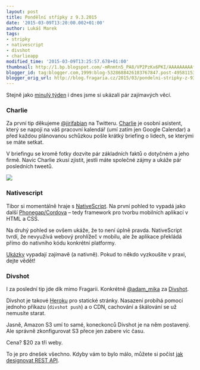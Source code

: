 ```yaml
---
layout: post
title: Pondělní střípky z 9.3.2015
date: '2015-03-09T13:20:00.002+01:00'
author: Lukáš Marek
tags:
- stripky
- nativescript
- divshot
- charlieapp
modified_time: '2015-03-09T13:25:57.678+01:00'
thumbnail: http://1.bp.blogspot.com/-mRnmtn5_PA8/VP2PzKx6PKI/AAAAAAAAAf0/uASEomFO8PM/s72-c/Screen%2BShot%2B2015-03-09%2Bat%2B12.53.55.png
blogger_id: tag:blogger.com,1999:blog-5328688426183767847.post-4958115397799822342
blogger_orig_url: http://blog.fragaria.cz/2015/03/pondelni-stripky-z-932015.html
---
```


Stejně jako [minulý
týden](http://blog.fragaria.cz/2015/03/pondelni-stripky.html) i dnes
jsme si ukázali pár zajímavých věcí.

### Charlie

Za první tip děkujeme [@jirifabian](https://twitter.com/jirifabian) na
Twitteru. [Charlie](https://charlieapp.com) je osobní asistent, který se
napojí na váš pracovní kalendář (umí zatím jen Google Calendar) a před
každou plánovanou schůzkou pošle krátký briefing o lidech, se kterými se
máte setkat.

V briefingu se kromě fotky dozvíte pár základních faktů o dotyčném a
jeho firmě. Navíc Charlie zkusí zjistit, jestli máte společné zájmy a
ukáže pár posledních
tweetů.

[![](http://1.bp.blogspot.com/-mRnmtn5_PA8/VP2PzKx6PKI/AAAAAAAAAf0/uASEomFO8PM/s400/Screen%2BShot%2B2015-03-09%2Bat%2B12.53.55.png)](http://1.bp.blogspot.com/-mRnmtn5_PA8/VP2PzKx6PKI/AAAAAAAAAf0/uASEomFO8PM/s1600/Screen%2BShot%2B2015-03-09%2Bat%2B12.53.55.png)

### Nativescript

Tibor si momentálně hraje s
[NativeScript](https://www.nativescript.org/). Na první pohled to vypadá
jako další [Phonegap/Cordova](http://phonegap.com/) – tedy framework pro
tvorbu mobilních aplikací v HTML a CSS.

Na druhý pohled se ovšem ukáže, že to není úplně pravda. NativeScript
tvrdí, že nevyužívá webový prohlížeč v mobilu, ale že aplikace překládá
přímo do nativního kódu konkrétní platformy.

[Ukázky](https://www.nativescript.org/showcases) vypadají zajímavě (a
nativně). Pokud to někdo vyzkoušíte v praxi, dejte vědět\!

### Divshot

I za poslední tip jde dík mimo Fragarii. Konkrétně
[@adam\_mika](https://twitter.com/adam_mika) za
[Divshot](https://divshot.com).

Divshot je takové [Heroku](http://heroku.com/) pro statické stránky.
Nasazení probíhá pomocí jednoho příkazu (`divshot push`) a o CDN,
cachování a škálování se už nemusíte starat.

Jasně, Amazon S3 umí to samé, koneckonců Divshot je na něm postavený.
Ale správně zkonfigurovat S3 přece jen zabere víc času.

Cena? $20 za tři weby.

To je pro dnešek všechno. Kdyby vám to bylo málo, můžete si počíst [jak
designovat REST
API](http://www.vinaysahni.com/best-practices-for-a-pragmatic-restful-api).

